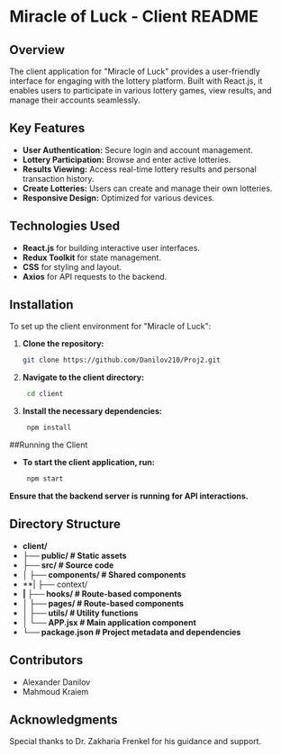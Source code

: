 # Miracle of Luck - Client README

## Overview
The client application for "Miracle of Luck" provides a user-friendly interface for engaging with the lottery platform. Built with React.js, it enables users to participate in various lottery games, view results, and manage their accounts seamlessly.

## Key Features
- **User Authentication:** Secure login and account management.
- **Lottery Participation:** Browse and enter active lotteries.
- **Results Viewing:** Access real-time lottery results and personal transaction history.
- **Create Lotteries:** Users can create and manage their own lotteries.
- **Responsive Design:** Optimized for various devices.

## Technologies Used
- **React.js** for building interactive user interfaces.
- **Redux Toolkit** for state management.
- **CSS** for styling and layout.
- **Axios** for API requests to the backend.

## Installation
To set up the client environment for "Miracle of Luck":

1. **Clone the repository:**
   ```bash
   git clone https://github.com/Danilov210/Proj2.git

2. **Navigate to the client directory:**
   ```bash
    cd client
3. **Install the necessary dependencies:**
   ```bash
    npm install
##Running the Client
- **To start the client application, run:**
     ```bash
      npm start
**Ensure that the backend server is running for API interactions.**

## Directory Structure

- **client/**
- **├── public/               # Static assets**
- **├── src/                  # Source code**
- **│   ├── components/       # Shared components**
- **|   ├── context/
- **|   ├── hooks/            # Route-based components**
- **│   ├── pages/            # Route-based components**
- **│   ├── utils/            # Utility functions**
- **│   └── APP.jsx           # Main application component**
- **└── package.json          # Project metadata and dependencies**
  
## Contributors
- Alexander Danilov
- Mahmoud Kraiem

## Acknowledgments
Special thanks to Dr. Zakharia Frenkel for his guidance and support.
